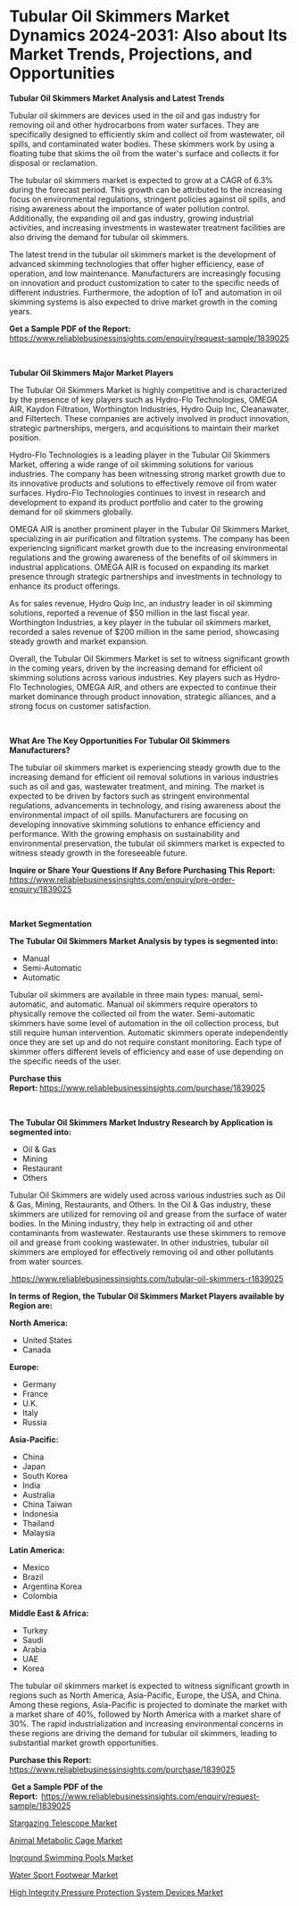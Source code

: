 <p><h1>Tubular Oil Skimmers Market Dynamics 2024-2031: Also about Its Market Trends, Projections, and Opportunities</h1></p><p><strong>Tubular Oil Skimmers Market Analysis and Latest Trends</strong></p>
<p><p>Tubular oil skimmers are devices used in the oil and gas industry for removing oil and other hydrocarbons from water surfaces. They are specifically designed to efficiently skim and collect oil from wastewater, oil spills, and contaminated water bodies. These skimmers work by using a floating tube that skims the oil from the water's surface and collects it for disposal or reclamation.</p><p>The tubular oil skimmers market is expected to grow at a CAGR of 6.3% during the forecast period. This growth can be attributed to the increasing focus on environmental regulations, stringent policies against oil spills, and rising awareness about the importance of water pollution control. Additionally, the expanding oil and gas industry, growing industrial activities, and increasing investments in wastewater treatment facilities are also driving the demand for tubular oil skimmers.</p><p>The latest trend in the tubular oil skimmers market is the development of advanced skimming technologies that offer higher efficiency, ease of operation, and low maintenance. Manufacturers are increasingly focusing on innovation and product customization to cater to the specific needs of different industries. Furthermore, the adoption of IoT and automation in oil skimming systems is also expected to drive market growth in the coming years.</p></p>
<p><strong>Get a Sample PDF of the Report:&nbsp;</strong> <a href="https://www.reliablebusinessinsights.com/enquiry/request-sample/1839025">https://www.reliablebusinessinsights.com/enquiry/request-sample/1839025</a></p>
<p>&nbsp;</p>
<p><strong>Tubular Oil Skimmers Major Market Players</strong></p>
<p><p>The Tubular Oil Skimmers Market is highly competitive and is characterized by the presence of key players such as Hydro-Flo Technologies, OMEGA AIR, Kaydon Filtration, Worthington Industries, Hydro Quip Inc, Cleanawater, and Filtertech. These companies are actively involved in product innovation, strategic partnerships, mergers, and acquisitions to maintain their market position.</p><p>Hydro-Flo Technologies is a leading player in the Tubular Oil Skimmers Market, offering a wide range of oil skimming solutions for various industries. The company has been witnessing strong market growth due to its innovative products and solutions to effectively remove oil from water surfaces. Hydro-Flo Technologies continues to invest in research and development to expand its product portfolio and cater to the growing demand for oil skimmers globally.</p><p>OMEGA AIR is another prominent player in the Tubular Oil Skimmers Market, specializing in air purification and filtration systems. The company has been experiencing significant market growth due to the increasing environmental regulations and the growing awareness of the benefits of oil skimmers in industrial applications. OMEGA AIR is focused on expanding its market presence through strategic partnerships and investments in technology to enhance its product offerings.</p><p>As for sales revenue, Hydro Quip Inc, an industry leader in oil skimming solutions, reported a revenue of $50 million in the last fiscal year. Worthington Industries, a key player in the tubular oil skimmers market, recorded a sales revenue of $200 million in the same period, showcasing steady growth and market expansion.</p><p>Overall, the Tubular Oil Skimmers Market is set to witness significant growth in the coming years, driven by the increasing demand for efficient oil skimming solutions across various industries. Key players such as Hydro-Flo Technologies, OMEGA AIR, and others are expected to continue their market dominance through product innovation, strategic alliances, and a strong focus on customer satisfaction.</p></p>
<p>&nbsp;</p>
<p><strong>What Are The Key Opportunities For Tubular Oil Skimmers Manufacturers?</strong></p>
<p><p>The tubular oil skimmers market is experiencing steady growth due to the increasing demand for efficient oil removal solutions in various industries such as oil and gas, wastewater treatment, and mining. The market is expected to be driven by factors such as stringent environmental regulations, advancements in technology, and rising awareness about the environmental impact of oil spills. Manufacturers are focusing on developing innovative skimming solutions to enhance efficiency and performance. With the growing emphasis on sustainability and environmental preservation, the tubular oil skimmers market is expected to witness steady growth in the foreseeable future.</p></p>
<p><strong>Inquire or Share Your Questions If Any Before Purchasing This Report:</strong> <a href="https://www.reliablebusinessinsights.com/enquiry/pre-order-enquiry/1839025">https://www.reliablebusinessinsights.com/enquiry/pre-order-enquiry/1839025</a></p>
<p>&nbsp;</p>
<p><strong>Market Segmentation</strong></p>
<p><strong>The Tubular Oil Skimmers Market Analysis by types is segmented into:</strong></p>
<p><ul><li>Manual</li><li>Semi-Automatic</li><li>Automatic</li></ul></p>
<p><p>Tubular oil skimmers are available in three main types: manual, semi-automatic, and automatic. Manual oil skimmers require operators to physically remove the collected oil from the water. Semi-automatic skimmers have some level of automation in the oil collection process, but still require human intervention. Automatic skimmers operate independently once they are set up and do not require constant monitoring. Each type of skimmer offers different levels of efficiency and ease of use depending on the specific needs of the user.</p></p>
<p><strong>Purchase this Report:&nbsp;</strong><a href="https://www.reliablebusinessinsights.com/purchase/1839025">https://www.reliablebusinessinsights.com/purchase/1839025</a></p>
<p>&nbsp;</p>
<p><strong>The Tubular Oil Skimmers Market Industry Research by Application is segmented into:</strong></p>
<p><ul><li>Oil & Gas</li><li>Mining</li><li>Restaurant</li><li>Others</li></ul></p>
<p><p>Tubular Oil Skimmers are widely used across various industries such as Oil & Gas, Mining, Restaurants, and Others. In the Oil & Gas industry, these skimmers are utilized for removing oil and grease from the surface of water bodies. In the Mining industry, they help in extracting oil and other contaminants from wastewater. Restaurants use these skimmers to remove oil and grease from cooking wastewater. In other industries, tubular oil skimmers are employed for effectively removing oil and other pollutants from water sources.</p></p>
<p><a href="https://www.reliablebusinessinsights.com/tubular-oil-skimmers-r1839025">&nbsp;https://www.reliablebusinessinsights.com/tubular-oil-skimmers-r1839025</a></p>
<p><strong>In terms of Region, the Tubular Oil Skimmers Market Players available by Region are:</strong></p>
<p>
    <p> <strong> North America: </strong>
        <ul>
            <li>United States</li>
            <li>Canada</li>
        </ul>
        </p> 
    <p> <strong> Europe: </strong>
        <ul>
            <li>Germany</li>
            <li>France</li>
            <li>U.K.</li>
            <li>Italy</li>
            <li>Russia</li>
        </ul>
        </p> 
    <p> <strong> Asia-Pacific: </strong>
        <ul>
            <li>China</li>
            <li>Japan</li>
            <li>South Korea</li>
            <li>India</li>
            <li>Australia</li>
            <li>China Taiwan</li>
            <li>Indonesia</li>
            <li>Thailand</li>
            <li>Malaysia</li>
        </ul>
        </p> 
    <p> <strong> Latin America: </strong>
        <ul>
            <li>Mexico</li>
            <li>Brazil</li>
            <li>Argentina Korea</li>
            <li>Colombia</li>
        </ul>
        </p> 
    <p> <strong> Middle East & Africa: </strong>
        <ul>
            <li>Turkey</li>
            <li>Saudi</li>
            <li>Arabia</li>
            <li>UAE</li>
            <li>Korea</li>
        </ul>
    </p>
    </p>
<p><p>The tubular oil skimmers market is expected to witness significant growth in regions such as North America, Asia-Pacific, Europe, the USA, and China. Among these regions, Asia-Pacific is projected to dominate the market with a market share of 40%, followed by North America with a market share of 30%. The rapid industrialization and increasing environmental concerns in these regions are driving the demand for tubular oil skimmers, leading to substantial market growth opportunities.</p></p>
<p><strong>Purchase this Report: </strong><a href="https://www.reliablebusinessinsights.com/purchase/1839025">https://www.reliablebusinessinsights.com/purchase/1839025</a></p>
<p>&nbsp;<strong>Get a Sample PDF of the Report:&nbsp;&nbsp;</strong><a href="https://www.reliablebusinessinsights.com/enquiry/request-sample/1839025">https://www.reliablebusinessinsights.com/enquiry/request-sample/1839025</a></p>
<p><strong></strong></p>
<p><p><a href="https://medium.com/@lynchkunal822024/stargazing-telescope-market-a-global-and-regional-analysis-focus-on-region-country-level-e6b550736a7f">Stargazing Telescope Market</a></p><p><a href="https://github.com/lbird53714/Market-Research-Report-List-5/blob/main/animal-metabolic-cage-market.md">Animal Metabolic Cage Market</a></p><p><a href="https://medium.com/@qomarcintya76/global-inground-swimming-pools-market-size-and-market-trends-analysis-by-regional-outlook-b7dc22eccbdc">Inground Swimming Pools Market</a></p><p><a href="https://medium.com/@enosstark/strategic-insights-into-global-water-sport-footwear-market-trends-2024-2031-covered-in-117-21b2df60fc9a">Water Sport Footwear Market</a></p><p><a href="https://github.com/dringals/Market-Research-Report-List-5/blob/main/high-integrity-pressure-protection-system-devices-market.md">High Integrity Pressure Protection System Devices Market</a></p></p>